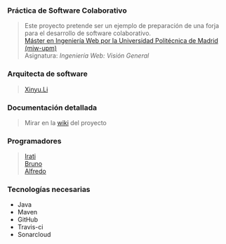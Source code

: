 ### Práctica de Software Colaborativo
> Este proyecto pretende ser un ejemplo de preparación de una forja para el desarrollo de software colaborativo.  
> [Máster en Ingeniería Web por la Universidad Politécnica de Madrid (miw-upm)](http://miw.etsisi.upm.es)  
> Asignatura: *Ingeniería Web: Visión General*

### Arquitecta de software
> [Xinyu.Li](https://github.com/L-Xinyu)  

### Documentación detallada
> Mirar en la [wiki](../../wiki) del proyecto

### Programadores
> [Irati](https://github.com/iraticasi)  
> [Bruno](https://github.com/BrunoML1991)  
> [Alfredo](https://github.com/jajxa)

### Tecnologías necesarias
* Java
* Maven
* GitHub
* Travis-ci
* Sonarcloud
